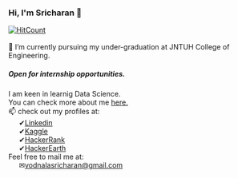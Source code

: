 ### Hi, I'm Sricharan 👋
<!--
**vodnalasricharan/vodnalasricharan** is a ✨ _special_ ✨ repository because its `README.md` (this file) appears on your GitHub profile.

Here are some ideas to get you started:

- 🔭 I’m currently working on ...
- 🌱 I’m currently learning ...
- 👯 I’m looking to collaborate on ...
- 🤔 I’m looking for help with ...
- 💬 Ask me about ...
- 📫 How to reach me: ...
- 😄 Pronouns: ...
- ⚡ Fun fact: ...
-->
[![HitCount](http://hits.dwyl.com/vodnalasricharan/vodnalasricharan.svg)](http://hits.dwyl.com/vodnalasricharan/vodnalasricharan)
<br><br>🌱 I’m currently pursuing my under-graduation at JNTUH College of Engineering.
##### Open for internship opportunities.
I am keen in learnig Data Science.
<br>You can check more about me <a href='https://vodnalasricharan.github.io'/>here.</a>
<br>📫 check out my profiles at:
<br>&ensp;&ensp;&ensp;✔<a href='https://www.linkedin.com/in/sricharan-vodnala-b13b96187/'>Linkedin</a>
<br>&ensp;&ensp;&ensp;✔<a href='https://www.kaggle.com/vodnalasricharan'>Kaggle</a>
<br>&ensp;&ensp;&ensp;✔<a href='https://www.hackerrank.com/vodnalasricharan'>HackerRank</a>
<br>&ensp;&ensp;&ensp;✔<a href='https://www.hackerearth.com/@sricharanvodnala100'>HackerEarth</a>
<br>Feel free to mail me at:
<br>&ensp;&ensp;&ensp;✉<a href='mailto:vodnalasricharan@gmail.com'>vodnalasricharan@gmail.com</a>
